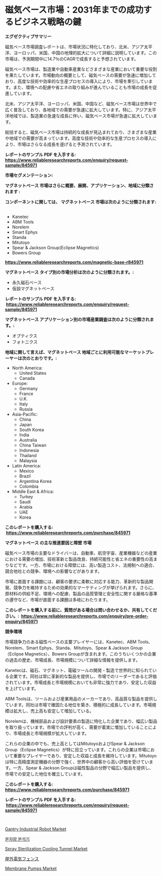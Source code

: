 <p><h1>磁気ベース市場：2031年までの成功するビジネス戦略の鍵</h1></p><p><strong>エグゼクティブサマリー</strong></p>
<p><p>磁気ベース市場調査レポートは、市場状況に特化しており、北米、アジア太平洋、ヨーロッパ、米国、中国の地理的拡大について詳細に説明しています。この市場は、予測期間中に14.7％のCAGRで成長すると予想されています。</p><p>磁気ベース市場は、製造業や自動車産業などさまざまな産業において重要な役割を果たしています。市場動向の概要として、磁気ベースの需要が急速に増加しており、高度な技術や効率的な生産プロセスの導入により、市場を牽引しています。また、環境への配慮や省エネの取り組みが進んでいることも市場の成長を促進しています。</p><p>北米、アジア太平洋、ヨーロッパ、米国、中国など、磁気ベース市場は世界中で広く普及しており、各地域での需要が急速に拡大しています。特に、アジア太平洋地域では、製造業の急速な成長に伴い、磁気ベース市場が急速に拡大しています。</p><p>総括すると、磁気ベース市場は持続的な成長が見込まれており、さまざまな産業や地域での需要が高まっています。高度な技術や効率的な生産プロセスの導入により、市場はさらなる成長を遂げると予測されています。</p></p>
<p><strong>レポートのサンプル PDF を入手する: <a href="https://www.reliableresearchreports.com/enquiry/request-sample/845971">https://www.reliableresearchreports.com/enquiry/request-sample/845971</a></strong></p>
<p><strong>市場セグメンテーション:</strong></p>
<p><strong> マグネットベース 市場はさらに概要、展開、アプリケーション、地域に分類されます :</strong></p>
<p><strong>コンポーネントに関しては、 マグネットベース 市場は次のように分類されます: &nbsp;</strong></p>
<p><ul><li>Kanetec</li><li>ABM Tools</li><li>Norelem</li><li>Smart Ephys</li><li>Standa</li><li>Mitutoyo</li><li>Spear & Jackson Group(Eclipse Magnetics)</li><li>Bowers Group</li></ul></p>
<p><strong><a href="https://www.reliableresearchreports.com/magnetic-base-r845971">https://www.reliableresearchreports.com/magnetic-base-r845971</a></strong></p>
<p><strong> マグネットベース タイプ別の市場分析は次のように分類されます。:</strong></p>
<p><ul><li>永久磁石ベース</li><li>仮設マグネットベース</li></ul></p>
<p><strong>レポートのサンプル PDF を入手する: &nbsp;<a href="https://www.reliableresearchreports.com/enquiry/request-sample/845971">https://www.reliableresearchreports.com/enquiry/request-sample/845971</a></strong></p>
<p><strong> マグネットベース アプリケーション別の市場産業調査は次のように分類されます。:</strong></p>
<p><ul><li>オプティクス</li><li>フォトニクス</li></ul></p>
<p><strong>地域に関して言えば、マグネットベース 地域ごとに利用可能なマーケットプレーヤーは次のとおりです。:</strong></p>
<p><ul>
    <li>
        North America:
        <ul>
            <li>United States</li>
            <li>Canada</li>
        </ul>
    </li>
    <li>
        Europe:
        <ul>
            <li>Germany</li>
            <li>France</li>
            <li>U.K.</li>
            <li>Italy</li>
            <li>Russia</li>
        </ul>
    </li>
    <li>
        Asia-Pacific:
        <ul>
            <li>China</li>
            <li>Japan</li>
            <li>South Korea</li>
            <li>India</li>
            <li>Australia</li>
            <li>China Taiwan</li>
            <li>Indonesia</li>
            <li>Thailand</li>
            <li>Malaysia</li>
        </ul>
    </li>
    <li>
        Latin America:
        <ul>
            <li>Mexico</li>
            <li>Brazil</li>
            <li>Argentina Korea</li>
            <li>Colombia</li>
        </ul>
    </li>
    <li>
        Middle East & Africa:
        <ul>
            <li>Turkey</li>
            <li>Saudi</li>
            <li>Arabia</li>
            <li>UAE</li>
            <li>Korea</li>
        </ul>
    </li>
    </ul></p>
<p><strong>このレポートを購入する: &nbsp;<a href="https://www.reliableresearchreports.com/purchase/845971">https://www.reliableresearchreports.com/purchase/845971</a></strong></p>
<p><strong>マグネットベース の主な推進要因と障壁 市場</strong></p>
<p><p>磁気ベース市場の主要なドライバーは、自動車、航空宇宙、産業機器などの産業における需要の増加、技術革新と製品改良、持続可能性と省エネの重要性の高まりなどです。一方、市場における障壁には、高い製造コスト、法規制への適合、競合他社との競争、環境への影響などがあります。</p><p>市場に直面する課題には、顧客の要求に柔軟に対応する能力、革新的な製品開発、競争力を維持するための効果的なマーケティングが挙げられます。さらに、原材料の供給不足、環境への配慮、製品の品質管理と安全性に関する厳格な基準の遵守など、市場が直面する課題は多岐にわたります。</p></p>
<p><strong>このレポートを購入する前に、質問がある場合は問い合わせるか、共有してください。:&nbsp; <a href="https://www.reliableresearchreports.com/enquiry/pre-order-enquiry/845971">https://www.reliableresearchreports.com/enquiry/pre-order-enquiry/845971</a></strong></p>
<p><strong>競争環境</strong></p>
<p><p>市場競争力のある磁性ベースの主要プレイヤーには、Kanetec、ABM Tools、Norelem、Smart Ephys、Standa、Mitutoyo、Spear & Jackson Group（Eclipse Magnetics）、Bowers Groupが含まれます。このうちいくつかの企業の過去の歴史、市場成長、市場規模について詳細な情報を提供します。</p><p>Kanetecは、磁石、マグネット、電磁ツールの開発・製造で世界的に知られている企業です。同社は常に革新的な製品を提供し、市場でのリーダーであると評価されています。市場成長と市場規模においても非常に強力であり、安定した収益を上げています。</p><p>ABM Toolsは、ツールおよび産業用品のメーカーであり、高品質な製品を提供しています。同社は市場で確固たる地位を築き、積極的に成長しています。市場規模は拡大し、売上高も安定して増加している。</p><p>Norelemは、機械部品および設計要素の製造に特化した企業であり、幅広い製品を取り扱っています。市場での評判が高く、需要が着実に増加していることにより、市場成長と市場規模が拡大しています。</p><p>これらの企業の中でも、売上高としてはMitutoyoおよびSpear & Jackson Group（Eclipse Magnetics）が特に目立っています。これらの企業は市場において重要なプレイヤーであり、安定した収益と成長を維持しています。Mitutoyoは特に高精度測定機器の分野で強く、世界中の顧客から高い評価を受けています。一方、Spear & Jackson Groupは磁性製品の分野で幅広い製品を提供し、市場での安定した地位を確立しています。</p></p>
<p><strong>このレポートを購入する: &nbsp; <a href="https://www.reliableresearchreports.com/purchase/845971">https://www.reliableresearchreports.com/purchase/845971</a></strong></p>
<p><strong>レポートのサンプル PDF を入手する: &nbsp;<a href="https://www.reliableresearchreports.com/enquiry/request-sample/845971">https://www.reliableresearchreports.com/enquiry/request-sample/845971</a></strong><strong></strong></p>
<p>&nbsp;</p>
<p><p><a href="https://github.com/bobicer/Market-Research-Report-List-3/blob/main/gantry-industrial-robot-market.md">Gantry Industrial Robot Market</a></p><p><a href="https://github.com/Tristiarton768456/Market-Research-Report-List-1/blob/main/242267241682.md">분자량 분석기</a></p><p><a href="https://github.com/globismark/Market-Research-Report-List-3/blob/main/spray-sterilization-cooling-tunnel-market.md">Spray Sterilization Cooling Tunnel Market</a></p><p><a href="https://medium.com/@abdielkilback/%E5%B1%8B%E5%A4%96%E9%9B%BB%E6%B0%97%E3%83%95%E3%82%A7%E3%83%B3%E3%82%B9%E5%B8%82%E5%A0%B4%E8%AA%BF%E6%9F%BB%E3%83%AC%E3%83%9D%E3%83%BC%E3%83%88-%E3%81%9D%E3%81%AE%E6%AD%B4%E5%8F%B2%E3%81%A82031%E5%B9%B4%E3%81%BE%E3%81%A7%E3%81%AE%E4%BA%88%E6%B8%AC-8f4e4e761182">屋外電気フェンス</a></p><p><a href="https://view.publitas.com/reportprime-1/membrane-pumps-market-research-report-its-history-and-forecast-2024-to-2031/">Membrane Pumps Market</a></p></p>